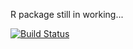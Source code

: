R package still in working...

[![Build Status](https://travis-ci.org/jianan/qtlpvl.png?branch=master)](https://travis-ci.org/jianan/qtlpvl)
